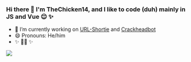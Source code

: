 ### Hi there 👋 I'm TheChicken14, and I like to code (duh) mainly in JS and Vue 😌 ✨ 

- 🔭 I’m currently working on [URL-Shortie](https://github.com/TheChicken14/URL-Shortie) and [Crackheadbot](https://github.com/TheChicken14/Crackheadbot)
- 😄 Pronouns: He/him
- ✨ 🏳️‍🌈 ✨  

 <img src="https://github-readme-stats.vercel.app/api/top-langs/?username=thechicken14&show_border=false&show_icons=true&title_color=fff&icon_color=79ff97&text_color=9f9f9f&bg_color=151515" />
